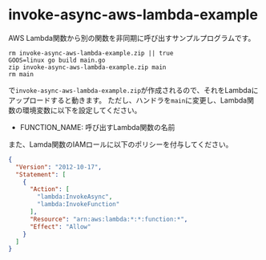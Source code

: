 # invoke-async-aws-lambda-example

AWS Lambda関数から別の関数を非同期に呼び出すサンプルプログラムです。

```
rm invoke-async-aws-lambda-example.zip || true
GOOS=linux go build main.go
zip invoke-async-aws-lambda-example.zip main
rm main
```

で`invoke-async-aws-lambda-example.zip`が作成されるので、それをLambdaにアップロードすると動きます。
ただし、ハンドラを`main`に変更し、Lambda関数の環境変数に以下を設定してください。

- FUNCTION_NAME: 呼び出すLambda関数の名前

また、Lamda関数のIAMロールに以下のポリシーを付与してください。

```json
{
  "Version": "2012-10-17",
  "Statement": [
    {
      "Action": [
        "lambda:InvokeAsync",
        "lambda:InvokeFunction"
      ],
      "Resource": "arn:aws:lambda:*:*:function:*",
      "Effect": "Allow"
    }
  ]
}
```
